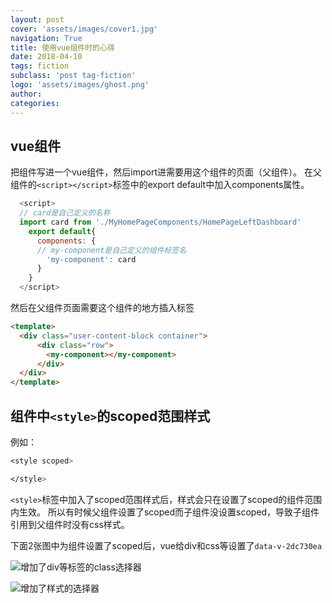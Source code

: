 ```yaml
---
layout: post
cover: 'assets/images/cover1.jpg'
navigation: True
title: 使用vue组件时的心得
date: 2018-04-10
tags: fiction
subclass: 'post tag-fiction'
logo: 'assets/images/ghost.png'
author: 
categories: 
---
```


## vue组件
把组件写进一个vue组件，然后import进需要用这个组件的页面（父组件）。
在父组件的`<script></script>`标签中的export default中加入components属性。
```javascript
  <script>
  // card是自己定义的名称
  import card from './MyHomePageComponents/HomePageLeftDashboard' 
    export default{
      components: {
      // my-component是自己定义的组件标签名
        'my-component': card
      }
    }
  </script>
```
然后在父组件页面需要这个组件的地方插入标签
```html
<template>
  <div class="user-content-block container">
      <div class="row">
        <my-component></my-component>
      </div>
  </div>
</template>
```

## 组件中`<style>`的scoped范围样式

例如：
```css
<style scoped>

</style>
```
`<style>`标签中加入了scoped范围样式后，样式会只在设置了scoped的组件范围内生效。
所以有时候父组件设置了scoped而子组件没设置scoped，导致子组件引用到父组件时没有css样式。

下面2张图中为组件设置了scoped后，vue给div和css等设置了`data-v-2dc730ea`

![](https://github.com/yangliangwu/yangliangwu.github.io/raw/master/assets/vue使用心得1.PNG '增加了div等标签的class选择器')

![](https://github.com/yangliangwu/yangliangwu.github.io/raw/master/assets/vue使用心得2.PNG '增加了样式的选择器')



